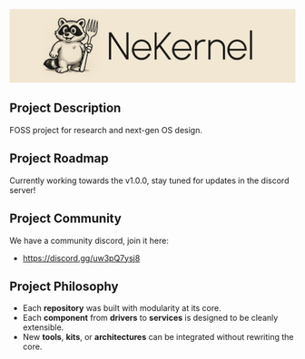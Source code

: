 ![Logo](../NEKERNEL_ORG.png)

## Project Description

FOSS project for research and next-gen OS design.

## Project Roadmap

Currently working towards the v1.0.0, stay tuned for updates in the discord server!

## Project Community

We have a community discord, join it here:

- https://discord.gg/uw3pQ7ysj8

## Project Philosophy 

- Each **repository** was built with modularity at its core.  
- Each **component** from **drivers** to **services** is designed to be cleanly extensible.  
- New **tools**, **kits**, or **architectures** can be integrated without rewriting the core.
